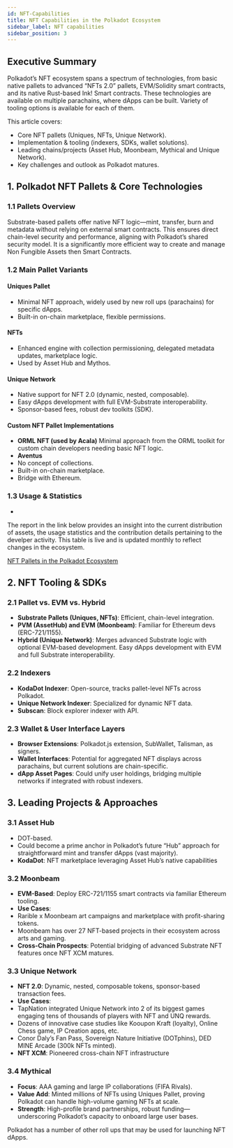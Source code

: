 ```yaml
---
id: NFT-Capabilities
title: NFT Capabilities in the Polkadot Ecosystem
sidebar_label: NFT capabilities
sidebar_position: 3
---
```





## Executive Summary


Polkadot’s NFT ecosystem spans a spectrum of technologies, from basic native pallets to advanced “NFTs 2.0” pallets, EVM/Solidity smart contracts, and its native Rust-based Ink! Smart contracts. These technologies are available on multiple parachains, where dApps can be built. Variety of tooling options is available for each of them.


This article covers:


- Core NFT pallets (Uniques, NFTs, Unique Network).
- Implementation & tooling (indexers, SDKs, wallet solutions).
- Leading chains/projects (Asset Hub, Moonbeam, Mythical and Unique Network).
- Key challenges and outlook as Polkadot matures.


## 1. Polkadot NFT Pallets & Core Technologies


### 1.1 Pallets Overview


Substrate-based pallets offer native NFT logic—mint, transfer, burn and metadata without relying on external smart contracts. This ensures direct chain-level security and performance, aligning with Polkadot’s shared security model. It is a significantly more efficient way to create and manage Non Fungible Assets then Smart Contracts.


### 1.2 Main Pallet Variants


#### Uniques Pallet


- Minimal NFT approach, widely used by new roll ups (parachains) for specific dApps.
- Built-in on-chain marketplace, flexible permissions.


#### NFTs


- Enhanced engine with collection permissioning, delegated metadata updates, marketplace logic.
- Used by Asset Hub and Mythos.


#### Unique Network


- Native support for NFT 2.0 (dynamic, nested, composable).
- Easy dApps development with full EVM-Substrate interoperability.
- Sponsor-based fees, robust dev toolkits (SDK).


#### Custom NFT Pallet Implementations


- **ORML NFT (used by Acala)** 
 Minimal approach from the ORML toolkit for custom chain developers needing basic NFT logic.
- **Aventus** 
 - No concept of collections.
 - Built-in on-chain marketplace.
 - Bridge with Ethereum.


### 1.3 Usage & Statistics

-

The report in the link below provides an insight into the current distribution of assets, the usage statistics and the contribution details pertaining to the develper activity. This table is live and is updated monthly to reflect changes in the ecosystem.

[NFT Pallets in the Polkadot Ecosystem](https://docs.google.com/spreadsheets/d/1BhlmF9BUw0z6B5qBAqC3j_NMZ0dbhenvgFNFIo4oPhQ/edit?usp=sharing)



## 2. NFT Tooling & SDKs


### 2.1 Pallet vs. EVM vs. Hybrid


- **Substrate Pallets (Uniques, NFTs)**: Efficient, chain-level integration.
- **PVM (AssetHub) and EVM (Moonbeam)**: Familiar for Ethereum devs (ERC-721/1155).
- **Hybrid (Unique Network)**: Merges advanced Substrate logic with optional EVM-based development. Easy dApps development with EVM and full Substrate interoperability.


### 2.2 Indexers


- **KodaDot Indexer**: Open-source, tracks pallet-level NFTs across Polkadot.
- **Unique Network Indexer**: Specialized for dynamic NFT data.
- **Subscan**: Block explorer indexer with API.


### 2.3 Wallet & User Interface Layers


- **Browser Extensions**: Polkadot.js extension, SubWallet, Talisman, as signers.
- **Wallet Interfaces**: Potential for aggregated NFT displays across parachains, but current solutions are chain-specific.
- **dApp Asset Pages**: Could unify user holdings, bridging multiple networks if integrated with robust indexers.




## 3. Leading Projects & Approaches


### 3.1 Asset Hub


- DOT-based.
- Could become a prime anchor in Polkadot’s future “Hub” approach for straightforward mint and transfer dApps (vast majority).
- **KodaDot**: NFT marketplace leveraging Asset Hub’s native capabilities


### 3.2 Moonbeam


- **EVM-Based**: Deploy ERC-721/1155 smart contracts via familiar Ethereum tooling.
- **Use Cases**: 
 - Rarible x Moonbeam art campaigns and marketplace with profit-sharing tokens.
 - Moonbeam has over 27 NFT-based projects in their ecosystem across arts and gaming.
- **Cross-Chain Prospects**: Potential bridging of advanced Substrate NFT features once NFT XCM matures.


### 3.3 Unique Network


- **NFT 2.0**: Dynamic, nested, composable tokens, sponsor-based transaction fees.
- **Use Cases**: 
 - TapNation integrated Unique Network into 2 of its biggest games engaging tens of thousands of players with NFT and UNQ rewards.
 - Dozens of innovative case studies like Kooupon Kraft (loyalty), Online Chess game, IP Creation apps, etc.
 - Conor Daly’s Fan Pass, Sovereign Nature Initiative (DOTphins), DED MINE Arcade (300k NFTs minted).
- **NFT XCM**: Pioneered cross-chain NFT infrastructure


### 3.4 Mythical


- **Focus**: AAA gaming and large IP collaborations (FIFA Rivals).
- **Value Add**: Minted millions of NFTs using Uniques Pallet, proving Polkadot can handle high-volume gaming NFTs at scale.
- **Strength**: High-profile brand partnerships, robust funding—underscoring Polkadot’s capacity to onboard large user bases.


Polkadot has a number of other roll ups that may be used for launching NFT dApps.


